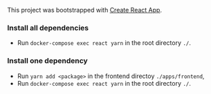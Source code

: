 This project was bootstrapped with [Create React App](https://github.com/facebook/create-react-app).

### Install all dependencies

- Run `docker-compose exec react yarn` in the root directory `./`.

### Install one dependency

- Run `yarn add <package>` in the frontend directoy `./apps/frontend`,
- Run `docker-compose exec react yarn` in the root directory `./`.
